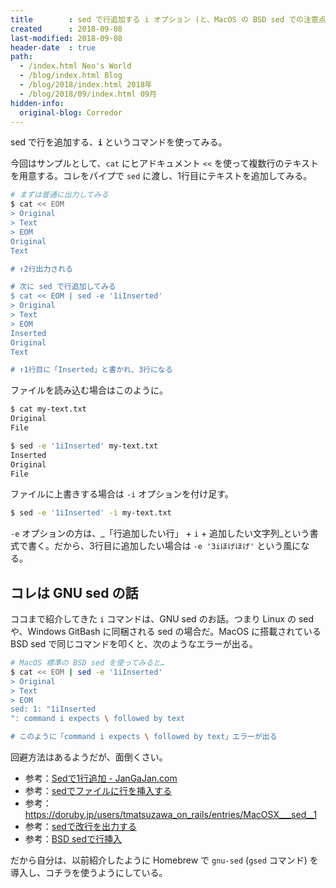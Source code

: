 ```yaml
---
title        : sed で行追加する i オプション (と、MacOS の BSD sed での注意点)
created      : 2018-09-08
last-modified: 2018-09-08
header-date  : true
path:
  - /index.html Neo's World
  - /blog/index.html Blog
  - /blog/2018/index.html 2018年
  - /blog/2018/09/index.html 09月
hidden-info:
  original-blog: Corredor
---
```


sed で行を追加する、__`i`__ というコマンドを使ってみる。

今回はサンプルとして、`cat` にヒアドキュメント `<<` を使って複数行のテキストを用意する。コレをパイプで `sed` に渡し、1行目にテキストを追加してみる。

```bash
# まずは普通に出力してみる
$ cat << EOM
> Original
> Text
> EOM
Original
Text

# ↑2行出力される

# 次に sed で行追加してみる
$ cat << EOM | sed -e '1iInserted'
> Original
> Text
> EOM
Inserted
Original
Text

# ↑1行目に「Inserted」と書かれ、3行になる
```

ファイルを読み込む場合はこのように。

```bash
$ cat my-text.txt
Original
File

$ sed -e '1iInserted' my-text.txt
Inserted
Original
File
```

ファイルに上書きする場合は `-i` オプションを付け足す。

```bash
$ sed -e '1iInserted' -i my-text.txt
```

`-e` オプションの方は、_「行追加したい行」 + `i` + 追加したい文字列_という書式で書く。だから、3行目に追加したい場合は `-e '3iほげほげ'` という風になる。

## コレは GNU sed の話

ココまで紹介してきた `i` コマンドは、GNU sed のお話。つまり Linux の sed や、Windows GitBash に同梱される sed の場合だ。MacOS に搭載されている BSD sed で同じコマンドを叩くと、次のようなエラーが出る。

```bash
# MacOS 標準の BSD sed を使ってみると…
$ cat << EOM | sed -e '1iInserted'
> Original
> Text
> EOM
sed: 1: "1iInserted
": command i expects \ followed by text

# このように「command i expects \ followed by text」エラーが出る
```

回避方法はあるようだが、面倒くさい。

- 参考：[Sedで1行追加 - JanGaJan.com](http://jangajan.com/blog/2014/09/09/sed-insert-text/)
- 参考：[sedでファイルに行を挿入する](https://nvnote.com/sed-insert-for-bsd/)
- 参考：<https://doruby.jp/users/tmatsuzawa_on_rails/entries/MacOSX___sed__1>
- 参考：[sedで改行を出力する](https://rcmdnk.com/blog/2014/09/21/computer-bash/)
- 参考：[BSD sedで行挿入](https://qiita.com/mzaki/items/97390a9751c89064565a)

だから自分は、以前紹介したように Homebrew で `gnu-sed` (`gsed` コマンド) を導入し、コチラを使うようにしている。
